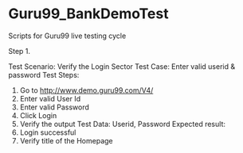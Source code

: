 # Guru99_BankDemoTest
Scripts for Guru99 live testing cycle


Step 1.

Test Scenario: Verify the Login Sector
Test Case: Enter valid userid & password
Test Steps:
1) Go to http://www.demo.guru99.com/V4/
2) Enter valid User Id
3) Enter valid Password
4) Click Login
5) Verify the output
Test Data: Userid, Password
Expected result:
1) Login successful
2) Verify title of the Homepage 